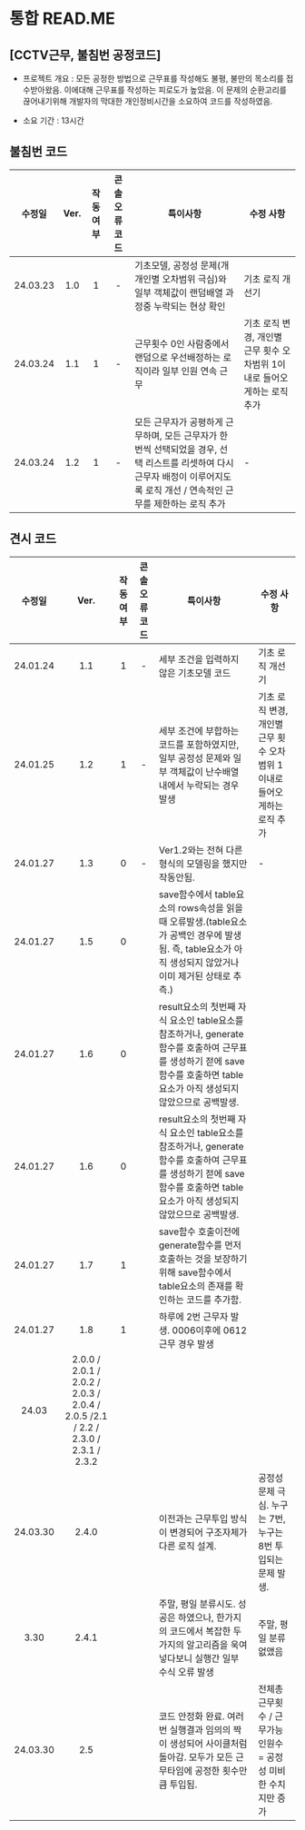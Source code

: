 # 통합 READ.ME

## [CCTV근무, 불침번 공정코드]

- 프로젝트 개요 : 모든 공정한 방법으로 근무표를 작성해도 불평, 불만의 목소리를 접수받아왔음. 이에대해 근무표를 작성하는 피로도가 높았음. 이 문제의 순환고리를 끊어내기위해 개발자의 막대한 개인정비시간을 소요하여 코드를 작성하였음.

- 소요 기간 : 13시간

## 불침번 코드

| 수정일 | Ver. | 작동여부 | 콘솔 오류 코드 | 특이사항 | 수정 사항 |
| :---: | :---: | :---: | :---: | --- | --- |
| 24.03.23 | 1.0 | 1 | - | 기초모델, 공정성 문제(개개인별 오차범위 극심)와 일부 객체값이 랜덤배열 과정중 누락되는 현상 확인 | 기초 로직 개선기 |
| 24.03.24 | 1.1 | 1 | - | 근무횟수 0인 사람중에서 랜덤으로 우선배정하는 로직이라 일부 인원 연속 근무 | 기초 로직 변경, 개인별 근무 횟수 오차범위 1이내로 들어오게하는 로직 추가 |
| 24.03.24 | 1.2 | 1 | - | 모든 근무자가 공평하게 근무하며, 모든 근무자가 한번씩 선택되었을 경우, 선택 리스트를 리셋하여 다시 근무자 배정이 이루어지도록 로직 개선 / 연속적인 근무를 제한하는 로직 추가 | - |

## 견시 코드

| 수정일 | Ver. | 작동여부 | 콘솔 오류 코드 | 특이사항 | 수정 사항 |
| :---: | :---: | :---: | :---: | --- | --- |
| 24.01.24 | 1.1 | 1 | - | 세부 조건을 입력하지 않은 기초모델 코드 | 기초 로직 개선기 |
| 24.01.25 | 1.2 | 1 | - | 세부 조건에 부합하는 코드를 포함하였지만, 일부 공정성 문제와 일부 객체값이 난수배열 내에서 누락되는 경우 발생 | 기초 로직 변경, 개인별 근무 횟수 오차범위 1이내로 들어오게하는 로직 추가 |
| 24.01.27 | 1.3 | 0 | - | Ver1.2와는 전혀 다른 형식의 모델링을 했지만 작동안됨. | - |
| 24.01.27 | 1.5 | 0 |  | save함수에서 table요소의 rows속성을 읽을때 오류발생.(table요소가 공백인 경우에 발생됨. 즉, table요소가 아직 생성되지 않았거나 이미 제거된 상태로 추측.) |  |
| 24.01.27 | 1.6 | 0 |  | result요소의 첫번째 자식 요소인 table요소를 참조하거나, generate함수를 호출하여 근무표를 생성하기 젇에 save함수를 호출하면 table요소가 아직 생성되지 않았으므로 공백발생. |  |
| 24.01.27 | 1.6 | 0 |  | result요소의 첫번째 자식 요소인 table요소를 참조하거나, generate함수를 호출하여 근무표를 생성하기 젇에 save함수를 호출하면 table요소가 아직 생성되지 않았으므로 공백발생. |  |
| 24.01.27 | 1.7 | 1 |  | save함수 호출이전에 generate함수를 먼저 호출하는 것을 보장하기 위해 save함수에서 table요소의 존재를 확인하는 코드를 추가함. |  |
| 24.01.27 | 1.8 | 1 |  | 하루에 2번 근무자 발생. 0006이후에 0612근무 경우 발생 |  |
| 24.03 | 2.0.0 / 2.0.1 / 2.0.2 / 2.0.3 / 2.0.4 / 2.0.5 /2.1 / 2.2 / 2.3.0 / 2.3.1 / 2.3.2
| 24.03.30 | 2.4.0 | | | 이전과는 근무투입 방식이 변경되어 구조자체가 다른 로직 설계. | 공정성 문제 극심. 누구는 7번, 누구는 8번 투입되는 문제 발생. |
| 3.30 | 2.4.1 |  |  | 주말, 평일 분류시도. 성공은 하였으나, 한가지의 코드에서 복잡한 두가지의 알고리즘을 욱여넣다보니 실행간 일부 수식 오류 발생 | 주말, 평일 분류 없앴음 |
| 24.03.30 | 2.5 |  |  | 코드 안정화 완료. 여러번 실행결과 임의의 짝이 생성되어 사이클처럼 돌아감. 모두가 모든 근무타임에 공정한 횟수만큼 투입됨.  | 전체총근무횟수 / 근무가능인원수 = 공정성 미비한 수치지만 증가 |
